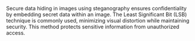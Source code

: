 Secure data hiding in images using steganography ensures confidentiality by embedding secret data within an image. The Least Significant Bit (LSB) technique is commonly used, minimizing visual distortion while maintaining security. This method protects sensitive information from unauthorized access.
